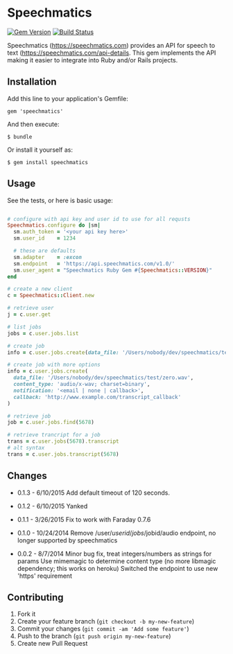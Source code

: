 # Speechmatics

[![Gem Version](https://badge.fury.io/rb/speechmatics.svg)](http://badge.fury.io/rb/speechmatics)
[![Build Status](https://travis-ci.org/PRX/speechmatics.svg?branch=master)](https://travis-ci.org/PRX/speechmatics)

Speechmatics (https://speechmatics.com) provides an API for speech to text (https://speechmatics.com/api-details.  This gem implements the API making it easier to integrate into Ruby and/or Rails projects.

## Installation

Add this line to your application's Gemfile:

    gem 'speechmatics'

And then execute:

    $ bundle

Or install it yourself as:

    $ gem install speechmatics

## Usage

See the tests, or here is basic usage:
```ruby

# configure with api key and user id to use for all requsts
Speechmatics.configure do |sm|
  sm.auth_token = '<your api key here>'
  sm.user_id    = 1234

  # these are defaults
  sm.adapter    = :excon
  sm.endpoint   = 'https://api.speechmatics.com/v1.0/'
  sm.user_agent = "Speechmatics Ruby Gem #{Speechmatics::VERSION}"
end

# create a new client
c = Speechmatics::Client.new

# retrieve user
j = c.user.get

# list jobs
jobs = c.user.jobs.list

# create job
info = c.user.jobs.create(data_file: '/Users/nobody/dev/speechmatics/test/zero.wav')

# create job with more options
info = c.user.jobs.create(
  data_file: '/Users/nobody/dev/speechmatics/test/zero.wav',
  content_type: 'audio/x-wav; charset=binary',
  notification: '<email | none | callback>',
  callback: 'http://www.example.com/transcript_callback'
)

# retrieve job
job = c.user.jobs.find(5678)

# retrieve trancript for a job
trans = c.user.jobs(5678).transcript
# alt syntax
trans = c.user.jobs.transcript(5678)

```

## Changes

* 0.1.3 - 6/10/2015
  Add default timeout of 120 seconds.

* 0.1.2 - 6/10/2015
  Yanked

* 0.1.1 - 3/26/2015
  Fix to work with Faraday 0.7.6

* 0.1.0 - 10/24/2014
  Remove /user/$userid/jobs/$jobid/audio endpoint, no longer supported by speechmatics

* 0.0.2 - 8/7/2014
  Minor bug fix, treat integers/numbers as strings for params
  Use mimemagic to determine content type (no more libmagic dependency; this works on heroku)
  Switched the endpoint to use new 'https' requirement

## Contributing

1. Fork it
2. Create your feature branch (`git checkout -b my-new-feature`)
3. Commit your changes (`git commit -am 'Add some feature'`)
4. Push to the branch (`git push origin my-new-feature`)
5. Create new Pull Request
